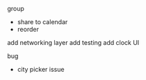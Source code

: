 group
* share to calendar
* reorder

add networking layer
add testing
add clock UI

bug
* city picker issue
